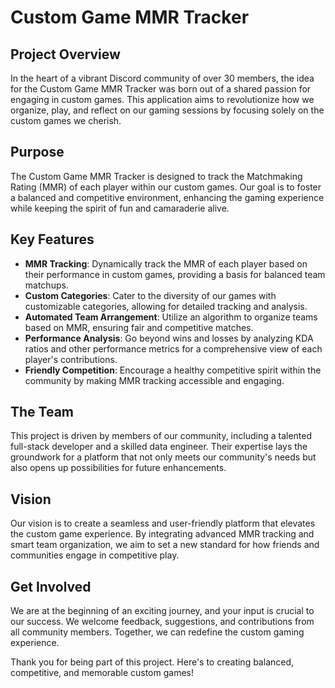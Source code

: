 # Custom Game MMR Tracker

## Project Overview

In the heart of a vibrant Discord community of over 30 members, the idea for the Custom Game MMR Tracker was born out of a shared passion for engaging in custom games. This application aims to revolutionize how we organize, play, and reflect on our gaming sessions by focusing solely on the custom games we cherish.

## Purpose

The Custom Game MMR Tracker is designed to track the Matchmaking Rating (MMR) of each player within our custom games. Our goal is to foster a balanced and competitive environment, enhancing the gaming experience while keeping the spirit of fun and camaraderie alive.

## Key Features

- **MMR Tracking**: Dynamically track the MMR of each player based on their performance in custom games, providing a basis for balanced team matchups.
- **Custom Categories**: Cater to the diversity of our games with customizable categories, allowing for detailed tracking and analysis.
- **Automated Team Arrangement**: Utilize an algorithm to organize teams based on MMR, ensuring fair and competitive matches.
- **Performance Analysis**: Go beyond wins and losses by analyzing KDA ratios and other performance metrics for a comprehensive view of each player's contributions.
- **Friendly Competition**: Encourage a healthy competitive spirit within the community by making MMR tracking accessible and engaging.

## The Team

This project is driven by members of our community, including a talented full-stack developer and a skilled data engineer. Their expertise lays the groundwork for a platform that not only meets our community's needs but also opens up possibilities for future enhancements.

## Vision

Our vision is to create a seamless and user-friendly platform that elevates the custom game experience. By integrating advanced MMR tracking and smart team organization, we aim to set a new standard for how friends and communities engage in competitive play.

## Get Involved

We are at the beginning of an exciting journey, and your input is crucial to our success. We welcome feedback, suggestions, and contributions from all community members. Together, we can redefine the custom gaming experience.

Thank you for being part of this project. Here's to creating balanced, competitive, and memorable custom games!
